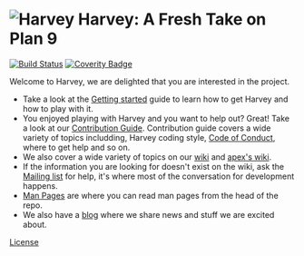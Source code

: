![Harvey](https://harvey-os.org/img/harvey-os-logo.png)
Harvey: A Fresh Take on Plan 9
=====
[![Build Status](https://travis-ci.org/Harvey-OS/harvey.svg?branch=master)](https://travis-ci.org/Harvey-OS/harvey)
[![Coverity Badge](https://scan.coverity.com/projects/5328/badge.svg)](https://scan.coverity.com/projects/5328)

Welcome to Harvey, we are delighted that you are interested in the project.

- Take a look at the [Getting started](https://github.com/Harvey-OS/harvey/wiki/Getting-Started) guide to learn how to get Harvey and how to play with it.
- You enjoyed playing with Harvey and you want to help out? Great! Take a look at our [Contribution Guide](https://github.com/Harvey-OS/harvey/blob/master/.github/CONTIRIBUTING.md). Contribution guide covers a wide variety of topics includding, Harvey coding style, [Code of Conduct](https://github.com/Harvey-OS/harvey/wiki/Code-of-Conduct), where to get help and so on.
- We also cover a wide variety of topics on our [wiki](https://github.com/Harvey-OS/harvey/wiki) and [apex's wiki](https://github.com/Harvey-OS/apex/wiki).
- If the information you are looking for doesn't exist on the wiki, ask the [Mailing list](https://groups.google.com/forum/#!forum/harvey) for help, it's where most of the conversation for development happens.
- [Man Pages](https://sevki.io/harvey/sys/man/1/0intro) are where you can read man pages from the head of the repo.
- We also have a [blog](https://blog.harvey-os.org) where we share news and stuff we are excited about.


[License](https://github.com/Harvey-OS/harvey/blob/master/LICENSE.gpl)
